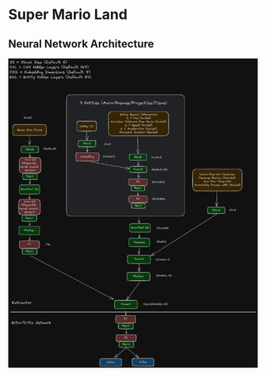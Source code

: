 # Super Mario Land

## Neural Network Architecture

![neural network architecture diagram](../../../assets/sml-nn-arch.png)